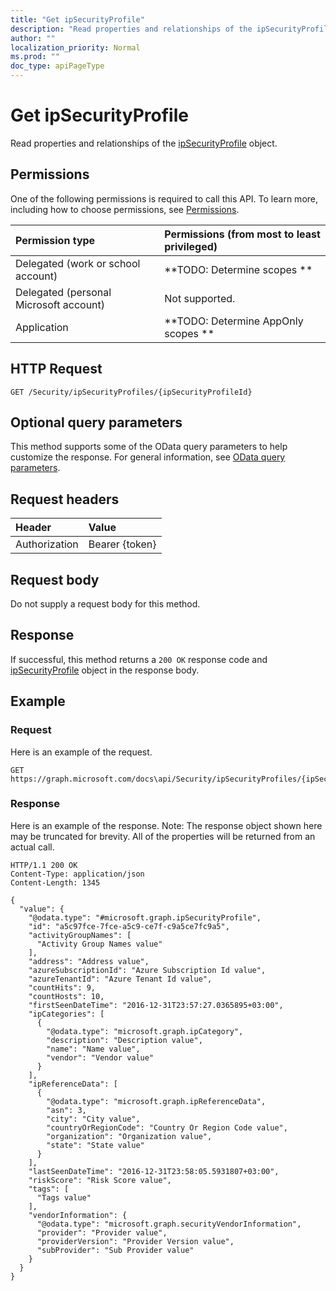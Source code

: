 ```yaml
---
title: "Get ipSecurityProfile"
description: "Read properties and relationships of the ipSecurityProfile object."
author: ""
localization_priority: Normal
ms.prod: ""
doc_type: apiPageType
---
```


# Get ipSecurityProfile

Read properties and relationships of the [ipSecurityProfile](../resources/ipsecurityprofile.md) object.

## Permissions
One of the following permissions is required to call this API. To learn more, including how to choose permissions, see [Permissions](/concepts/permissions-reference.md).

|Permission type|Permissions (from most to least privileged)|
|:---|:---|
|Delegated (work or school account)|**TODO: Determine scopes **|
|Delegated (personal Microsoft account)|Not supported.|
|Application|**TODO: Determine AppOnly scopes **|

## HTTP Request
<!-- {
  "blockType": "ignored"
}
-->
``` http
GET /Security/ipSecurityProfiles/{ipSecurityProfileId}
```

## Optional query parameters
This method supports some of the OData query parameters to help customize the response. For general information, see [OData query parameters](/graph/query-parameters).

## Request headers
|Header|Value|
|:---|:---|
|Authorization|Bearer {token}|

## Request body
Do not supply a request body for this method.

## Response
If successful, this method returns a `200 OK` response code and [ipSecurityProfile](../resources/ipsecurityprofile.md) object in the response body.

## Example

### Request
Here is an example of the request.
<!-- {
  "blockType": "request",
  "name": "get_ipsecurityprofile"
}
-->
``` http
GET https://graph.microsoft.com/docs\api/Security/ipSecurityProfiles/{ipSecurityProfileId}
```

### Response
Here is an example of the response. Note: The response object shown here may be truncated for brevity. All of the properties will be returned from an actual call.
<!-- {
  "blockType": "response",
  "truncated": true,
  "@odata.type": "microsoft.graph.ipSecurityProfile"
}
-->
``` http
HTTP/1.1 200 OK
Content-Type: application/json
Content-Length: 1345

{
  "value": {
    "@odata.type": "#microsoft.graph.ipSecurityProfile",
    "id": "a5c97fce-7fce-a5c9-ce7f-c9a5ce7fc9a5",
    "activityGroupNames": [
      "Activity Group Names value"
    ],
    "address": "Address value",
    "azureSubscriptionId": "Azure Subscription Id value",
    "azureTenantId": "Azure Tenant Id value",
    "countHits": 9,
    "countHosts": 10,
    "firstSeenDateTime": "2016-12-31T23:57:27.0365895+03:00",
    "ipCategories": [
      {
        "@odata.type": "microsoft.graph.ipCategory",
        "description": "Description value",
        "name": "Name value",
        "vendor": "Vendor value"
      }
    ],
    "ipReferenceData": [
      {
        "@odata.type": "microsoft.graph.ipReferenceData",
        "asn": 3,
        "city": "City value",
        "countryOrRegionCode": "Country Or Region Code value",
        "organization": "Organization value",
        "state": "State value"
      }
    ],
    "lastSeenDateTime": "2016-12-31T23:58:05.5931807+03:00",
    "riskScore": "Risk Score value",
    "tags": [
      "Tags value"
    ],
    "vendorInformation": {
      "@odata.type": "microsoft.graph.securityVendorInformation",
      "provider": "Provider value",
      "providerVersion": "Provider Version value",
      "subProvider": "Sub Provider value"
    }
  }
}
```

